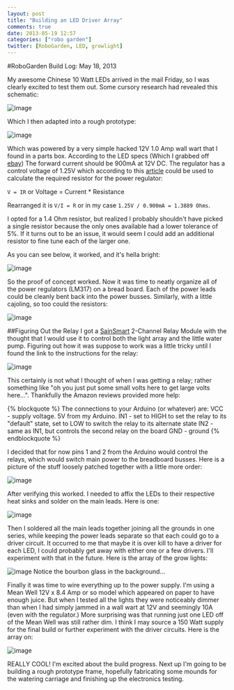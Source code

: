 ```yaml
---
layout: post
title: "Building an LED Driver Array"
comments: true
date: 2013-05-19 12:57
categories: ["robo garden"]
twitter: [RoboGarden, LED, growlight]
---
```

#RoboGarden Build Log: May 18, 2013

My awesome  Chinese 10 Watt LEDs arrived in the mail Friday, so I was clearly excited to test them out. Some cursory research had revealed this schematic:

![image](http://www.instructables.com/files/deriv/F82/HRUF/G7CN3O7V/F82HRUFG7CN3O7V.SMALL.jpg)

Which I then adapted into a rough prototype:

![image](https://lh6.googleusercontent.com/-ZwzJAaU-49s/UZggG6bMioI/AAAAAAAAHZY/BqQXj-wTQ_4/w1147-h860-no/0ABF1BE3-5D1D-4621-92BC-D9CA39CED504.JPG)

Which was powered by a very simple hacked 12V 1.0 Amp wall wart that I found in a parts box. According to the LED specs (Which I grabbed off [ebay](http://www.ebay.com/itm/390477389011?ssPageName=STRK:MEWNX:IT&_trksid=p3984.m1497.l2649)) The forward current should be 900mA at 12V DC. The regulator has a control voltage of 1.25V which according to this [article](http://www.instructables.com/answers/Please-help-me-with-my-LM317-T-LED-driver/) could be used to calculate the required resistor for the power regulator:

`V = IR` or Voltage = Current * Resistance

Rearranged it is `V/I = R` or in my case `1.25V / 0.900mA = 1.3889 Ohms`. 

I opted for a 1.4 Ohm resistor, but realized I probably shouldn't have picked a single resistor because the only ones available had a lower tolerance of 5%. If it turns out to be an issue, it would seem I could add an additional resistor to fine tune each of the larger one. 

As you can see below, it worked, and it's hella bright:

![image](https://lh3.googleusercontent.com/-hU1PuHzctk4/UZggJ53N0fI/AAAAAAAAHZo/kO2j7X95wEA/w645-h860-no/3D28F54E-3608-4787-AD24-B545AD51D202.JPG)

So the proof of concept worked. Now it was time to neatly organize all of the power regulators (LM317) on a bread board. Each of the power leads could be cleanly bent back into the power busses.  Similarly, with a little cajoling, so too could the resistors:

![image](https://lh4.googleusercontent.com/-xcwHn1mW1C4/UZgrVhvv2rI/AAAAAAAAHZ0/YKHM6m7A4_U/w645-h860-no/4D8880D4-7B9A-4619-8CE1-F5BAD168D3B7.JPG)

##Figuring Out the Relay
I got a [SainSmart](http://www.amazon.com/gp/product/B0057OC6D8/ref=oh_details_o00_s00_i01?ie=UTF8&psc=1#productDescription) 2-Channel Relay Module with the thought that I would use it to control both the light array and the little water pump. Figuring out how it was suppose to work was a little tricky until I found the link to the instructions for the relay:

![image](https://lh6.googleusercontent.com/-t0Pj2QOJY1o/UZgrrdPCx3I/AAAAAAAAHZ4/WyhUJHhisOk/w789-h485-no/2%25E8%25B7%25AF%25E7%25BB%25A7%25E7%2594%25B5%25E5%2599%25A8.JPG)

This certainly is not what I thought of when I was getting a relay; rather something like "oh you just put some small volts here to get large volts here…". Thankfully the Amazon reviews provided more help:

{% blockquote %}
The connections to your Arduino (or whatever) are:
VCC - supply voltage. 5V from my Arduino.
IN1 - set to HIGH to set the relay to its "default" state, set to LOW to switch the relay to its alternate state
IN2 - same as IN1, but controls the second relay on the board
GND - ground
{% endblockquote %}

I decided that for now pins 1 and 2 from the Arduino would control the relays, which would switch main power to the breadboard busses. Here is a picture of the stuff loosely patched together with a little more order:

![image](https://lh4.googleusercontent.com/-s1iwujREh5g/UZkCRNUpIQI/AAAAAAAAHcQ/v8xxFT-PxLY/w519-h692-no/4514C772-48CC-4EA1-83F5-654B78AC1FB5.JPG)

After verifying this worked. I needed to affix the LEDs to their respective heat sinks and solder on the main leads. Here is one:

![image](https://lh3.googleusercontent.com/-Pxl2cr-xUqs/UZgzZjWfAbI/AAAAAAAAHa0/iH5GKs9dQ3Y/w519-h692-no/CAEB17A3-A166-456E-BE77-E3D123A363D6.JPG)

Then I soldered all the main leads together joining all the grounds in one series, while keeping the power leads separate so that each could go to a driver circuit. It occurred to me that maybe it is over kill to have a driver for each LED, I could probably get away with either one or a few drivers. I'll experiment with that in the future. Here is the array of the grow lights:

![image](https://lh3.googleusercontent.com/-41wm4Rxr1Ks/UZkCRI8AXGI/AAAAAAAAHcQ/H8f9sZN_zOY/w519-h692-no/3992741C-376E-43FD-BD61-787A462EFB6A.JPG)
Notice the bourbon glass in the background…

Finally it was time to wire everything up to the power supply. I'm using a Mean Well 12V x 8.4 Amp or so model which appeared on paper to have enough juice. But when I tested all the lights they were noticeably dimmer than when I had simply jammed in a wall wart at 12V and seemingly 10A (even with the regulator.) More surprising was that running just one LED off of the Mean Well was still rather dim. I think I may source a 150 Watt supply for the final build or further experiment with the driver circuits. Here is the array on:

![image](https://lh4.googleusercontent.com/--e_iSuAeROA/UZkCRO1iOrI/AAAAAAAAHcQ/RCB079qR70E/w923-h692-no/B188413F-52B2-40E9-8C55-EB9ECD32D90E.JPG)

REALLY COOL! I'm excited about the build progress. Next up I'm going to be building a rough prototype frame, hopefully fabricating some mounds for the watering carriage and finishing up the electronics testing. 

